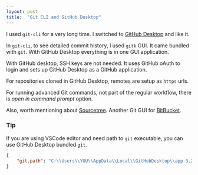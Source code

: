 ```yaml
---
layout: post
title:  "Git CLI and GitHub Desktop"
---
```


I used `git-cli` for a very long time. I switched to [GitHub Desktop](https://desktop.github.com/) and like it.

In `git-cli`, to see detailed commit history, I used `gitk` GUI. It came bundled with `git`. With GitHub Desktop everything is in one GUI application.

With GitHub desktop, SSH keys are not needed. It uses GitHub oAuth to login and sets up GitHub Desktop as a GitHub application.

For repositories cloned in GitHub Desktop, remotes are setup as `https` urls.

For running advanced Git commands, not part of the regular workflow, there is *open in command prompt* option.

Also, worth mentioning about [Sourcetree](https://www.sourcetreeapp.com/). Another Git GUI for [BitBucket](https://bitbucket.org/product).

### Tip

If you are using VSCode editor and need path to `git` executable, you can use GitHub Desktop bundled `git`.

```json
{
    "git.path": "C:\\Users\\YOU\\AppData\\Local\\GitHubDesktop\\app-3.2.6\\resources\\app\\git\\cmd\\git.exe"
}
```
